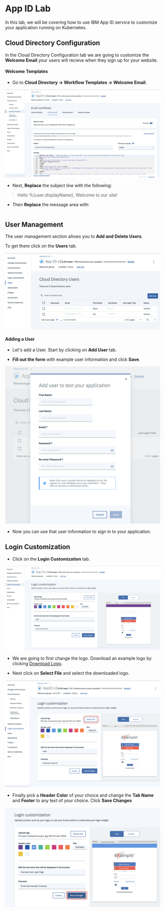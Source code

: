 # App ID Lab

In this lab, we will be covering how to use IBM App ID service to customize your application running on Kubernetes.

## Cloud Directory Configuration

In the Cloud Directory Configuration tab we are going to customize the **Welcome Email** your users will recieve when they sign up for your website.

#### Welcome Templates

- Go to **Cloud Directory -> Workflow Templates -> Welcome Email**. 

![WelcomeEmail](WelcomeEmail.png)

- Next, **Replace** the subject line with the following:

> Hello %{user.displayName}, Welcome to our site!

- Then **Replace** the message area with:

```

```

## User Management

The user management section allows you to **Add and Delete Users**. 

To get there click on the **Users** tab.

![Users-Page](UsersPage.png)

#### Adding a User  

- Let's add a User. Start by clicking on **Add User** tab. 

- **Fill out the form** with example user information and click **Save**.

![AddMenu](AddMenu.png)

- Now you can use that user information to sign in to your application.

## Login Customization

- Click on the **Login Customization** tab. 

![LoginCustomization](LoginCustomization.png)

- We are going to first change the logo. Download an example logo by clicking <a href="SampleLogo.png" download>Download Logo</a>.

- Next click on **Select File** and select the downloaded logo.

![SelectFile](SelectFile.png)

- Finally pick a **Header Color** of your choice and change the **Tab Name** and **Footer** to any text of your choice. Click **Save Changes**

![EditedLogin](EditedLogin.png)